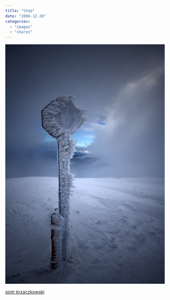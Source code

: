 ```yaml
---
title: "Stop"
date: "2008-12-28"
categories: 
  - "images"
  - "shares"
---
```


![](images/4wnP83SaFi17hl3vjAhFIVxSo1_640.jpg)

[piotr krzaczkowski](http://pixdaus.com/single.php?id=108840)
